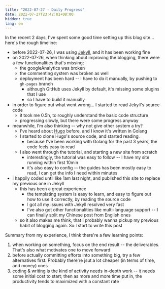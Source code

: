 ```yaml
---
title: "2022-07-27 - Daily Progress"
date: 2022-07-27T23:42:01+08:00
hidden: true
lang: en
---
```


In the recent 2 days, I've spent some good time setting up this blog site... here's the rough timeline:

- before 2022-07-26, I was using [Jekyll](https://jekyllrb.com/), and it has been working fine
- on 2022-07-26, when thinking about improving the blogging, there were a few functionalities that's missing:
  - the googleAnalytics was broken
  - the commenting system was broken as well
  - deployment has been hard -- I have to do it manually, by pushing to `gh-pages` branch
    - although GitHub uses Jekyll by default, it's missing some plugins that I use
    - so I have to build it manually
- in order to figure out what went wrong... I started to read Jekyll's source code
  - it took me 0.5h, to roughly understand the basic code structure
  - progressing slowly, but there were some progress anyway
- meanwhile, I'm also thinking -- why not give other system a try?
  - I've heard about [Hugo](https://gohugo.io/) before, and I know it's written in Golang
  - I started to clone Hugo's source code, and started reading.
    - because I've been working with Golang for the past 3 years, the code feels easy to read
  - I also went through the tutorial, and starting a new site from scratch 
    - interestingly, the tutorial was easy to follow -- I have my site running within first 10min
    - it's also easy to config -- the guides has been mostly easy to read, I can get the info I need within minutes
- I happily coded until like 1am last night, and published this site to replace my previous one in Jekyll
  - this has been a great experience
    - the templating system is easy to learn, and easy to figure out how to use it correctly, by reading the source code
    - I got all my issues with Jekyll resolved very fast
    - I've also got other functionalities like multi-language support -- I can finally split my Chinese post from English ones
  - so it also makes me think, that I probably wanna pickup my previous habit of blogging again. So I start to write this post

Summary from my experience, I think there're a few learning points:

1. when working on something, focus on the end result -- the deliverables. That's also what motivates one to move forward
2. before actually committing efforts into something big, try a few alternatives first. Probably there're jsut a lot 
   cheaper (in terms of time, and money) ones
3. coding & writing is the kind of activity needs in-depth work -- it needs some initial cost to start; then as more and
   more time put in, the productivity tends to maximized with a constant rate